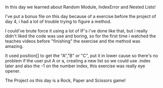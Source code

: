 In this day we learned about Random Module, IndexError and Nested Lists!

I've put a bonus file on this day because of a exercise before the project of day 4, i had a lot of trouble trying to figure a method.

I could've brute force it using a lot of IF's i've done like that, but i really didn't liked the code was use and boring, so for the first time i watched the teaches videos before "finishing" the exercise and the method was amazing.

It used position[] to get the "A","B" or "C", put it in lower cause so there's no problem if the user put A or a, creating a new list so we could use .index later and also the -1 on the number index, this exercise was really eye opener.

The Project os this day is a Rock, Paper and Scissors game!